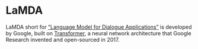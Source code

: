 # LaMDA 

LaMDA short for [“Language Model for Dialogue Applications”](https://blog.google/technology/ai/lamda/) is developed by Google, built on [Transformer](https://ai.googleblog.com/2017/08/transformer-novel-neural-network.html), a neural network architecture that Google Research invented and open-sourced in 2017. 
